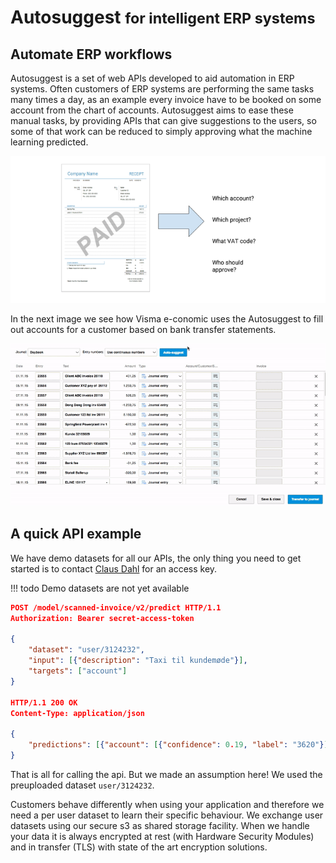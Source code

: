 # Autosuggest <small>for intelligent ERP systems</small>

## Automate ERP workflows
Autosuggest is a set of web APIs developed to aid automation in ERP systems.
Often customers of ERP systems are performing the same tasks many times a day,
as an example every invoice have to be booked on some account from the chart of
accounts.
Autosuggest aims to ease these manual tasks, by providing APIs that can give suggestions to the users, so some of that work can be reduced to simply approving what the machine learning predicted.

![asgt-explain](img/asgt-explained.png)

In the next image we see how Visma e-conomic uses the Autosuggest to fill out
accounts for a customer based on bank transfer statements.

![asgt-demo](img/asgt-demo.gif)

## A quick API example

We have demo datasets for all our APIs, the only thing you need to get started
is to contact [Claus Dahl](mailto:claus.dahl@visma.com) for an access key.

!!! todo
    Demo datasets are not yet available

```json
POST /model/scanned-invoice/v2/predict HTTP/1.1
Authorization: Bearer secret-access-token

{
    "dataset": "user/3124232",
    "input": [{"description": "Taxi til kundemøde"}],
    "targets": ["account"]
}

HTTP/1.1 200 OK
Content-Type: application/json

{
    "predictions": [{"account": [{"confidence": 0.19, "label": "3620"}]}]
}
```

That is all for calling the api. But we made an assumption here!  We used the
preuploaded dataset `user/3124232`.

Customers behave differently when using your application and therefore we need
a per user dataset to learn their specific behaviour.
We exchange user datasets using our secure s3 as shared storage facility. When
we handle your data it is always encrypted at rest (with Hardware Security
Modules) and in transfer (TLS) with state of the art encryption solutions.
